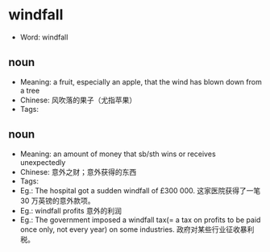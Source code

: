 # windfall

- Word: windfall

## noun

- Meaning: a fruit, especially an apple, that the wind has blown down from a tree
- Chinese: 风吹落的果子（尤指苹果）
- Tags: 

## noun

- Meaning: an amount of money that sb/sth wins or receives unexpectedly
- Chinese: 意外之财；意外获得的东西
- Tags: 
- Eg.: The hospital got a sudden windfall of £300 000. 这家医院获得了一笔 30 万英镑的意外款项。
- Eg.: windfall profits 意外的利润
- Eg.: The government imposed a windfall tax(= a tax on profits to be paid once only, not every year) on some industries. 政府对某些行业征收暴利税。

